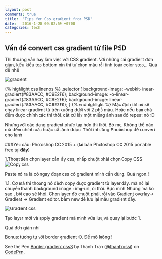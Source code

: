```yaml
---
layout: post
comments: true
title:  "Tips for Css gradient from PSD"
date:   2016-1-20 09:02:59 +0700
categories: tech
---
```

## Vấn đề convert css gradient từ file PSD
Thi thoảng vẫn hay làm việc với CSS gradient. Với những cái gradient đơn giản, kiểu kiểu top bottom ntn thì tự chọn màu rồi tính toán color stop,.. Quá dễ nhể

<img src="http://i.imgur.com/Pm75Dbg.png" alt="gradient" />

{% highlight css linenos %}
.selector {
	background-image: -webkit-linear-gradient(#83AACC, #C9E2F6);
	background-image: -o-linear-gradient(#83AACC, #C9E2F6);
	background-image: linear-gradient(#83AACC, #C9E2F6);
}
{% endhighlight %}
Mặc định thì nó sẽ chạy linear gradient từ trên xuống dưới với 2 phổ màu. Hoặc nếu bạn chả đếm được chính xác thì thôi, cắt xừ lấy một miếng ảnh sau đó repeat nó :D

Nhưng với các dạng gradient phức tạp hơn thì thôi. Bỏ mợ. Không thế nào mà đếm chính xác hoặc cắt ảnh được. Thôi thì dùng Photoshop để convert cho lành

###Yêu cầu: Photoshop CC 2015 + 
(tải bản Photoshop CC 2015 portable free tại <a href="https://thepiratebay.se/torrent/12045719/Adobe_Photoshop_CC_2015_FULL_Portable_[TechTools]" alt="Photoshop CC 2015 portable"><strong>đây</strong></a>)

1.Thoạt tiên chọn layer cần lấy css, nhấp chuột phải chọn Copy CSS
<img src="http://i.imgur.com/f3mixjk.jpg" alt="Copy css" />

Paste nó ra là có ngay đoạn css có gradient mình cần dùng. Quá ngon.!

1.1. Cơ mà thi thoảng nó đếch copy được gradient từ layer đấy. mà nó lại chuyển thành background image : img-url, ôi thôi. Bực mình
Nhưng mà ko sao , bôi cao sẽ khỏi. Chọn layer đó chuột phải, rồi vào Gradient overlay-> Gradient -> Gradient editor. bấm new để lưu lại mẫu gradient đấy.

<img src="http://i.imgur.com/YwLBary.png" alt="Gradient css" />

Tạo layer mới và apply gradient mà mình vừa lưu,và quay lại bước 1.

Quá đơn giản nhỉ. 

Bonus: tương tự với border gradient :D. Đề mô luông !
<p data-height="268" data-theme-id="0" data-slug-hash="qbrvyj" data-default-tab="result" data-user="thanhrossi" class='codepen'>See the Pen <a href='http://codepen.io/thanhrossi/pen/qbrvyj/'>Border gradient css3</a> by Thanh Tran (<a href='http://codepen.io/thanhrossi'>@thanhrossi</a>) on <a href='http://codepen.io'>CodePen</a>.</p>
<script async src="//assets.codepen.io/assets/embed/ei.js"></script>

